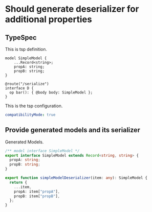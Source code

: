 # Should generate deserializer for additional properties

## TypeSpec

This is tsp definition.

```tsp
model SimpleModel {
    ...Record<string>;
    propA: string;
    propB: string;
}

@route("/serialize")
interface D {
  op bar(): { @body body: SimpleModel };
}
```

This is the tsp configuration.

```yaml
compatibilityMode: true
```

## Provide generated models and its serializer

Generated Models.

```ts models
/** model interface SimpleModel */
export interface SimpleModel extends Record<string, string> {
  propA: string;
  propB: string;
}

export function simpleModelDeserializer(item: any): SimpleModel {
  return {
    ...item,
    propA: item["propA"],
    propB: item["propB"],
  };
}
```